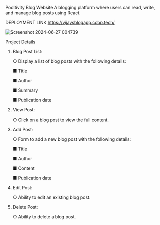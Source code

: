 Poditivity Blog Website
A blogging platform where users can read, write, and manage blog posts using React.

DEPLOYMENT LINK
https://vijaysblogapp.ccbp.tech/

![Screenshot 2024-06-27 004739](https://github.com/vijayvenkatkolatapu/poditivityblogwebsite/assets/123466102/7e8dc67c-32b3-41d9-8411-7014d9700deb)

Project Details
1. Blog Post List:

    ○ Display a list of blog posts with the following details:

    ■ Title

    ■ Author

    ■ Summary

    ■ Publication date

2. View Post:

    ○ Click on a blog post to view the full content.

3. Add Post:

    ○ Form to add a new blog post with the following details:

    ■ Title

    ■ Author

    ■ Content

    ■ Publication date

4. Edit Post:

    ○ Ability to edit an existing blog post.

5. Delete Post:

    ○ Ability to delete a blog post.
